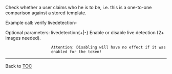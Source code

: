 Check whether a user claims who he is to be, i.e. this is a one-to-one
comparison against a stored template.

Example call: verify livedetection-

Optional parameters:
   livedetection{+|-}   Enable or disable live detection (2+ images needed).

                        Attention: Disabling will have no effect if it was
                        enabled for the token!


---

Back to [TOC](./toc.md)
